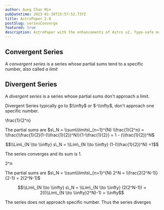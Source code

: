 ```yaml
---
author: Aung Chan Min
pubDatetime: 2023-01-30T15:57:52.737Z
title: AstroPaper 2.0
postSlug: seriesConverge
featured: true
description: AstroPaper with the enhancements of Astro v2. Type-safe markdown contents, bug fixes and better dev experience etc.
---
```


## Convergent Series

A _convergent series_ is a series whose partial sums tend to a specific number, also called _a limit_

## Divergent Series

A _divergent series_ is a series whose partial sums don't approach a limit.

Divergent Series typically go to $\\infty$ or $-\\infty$, don't approach one specific number.

\\frac{1}{2^n}

The partial sums are $s\_N = \\sum\\limits\_{n=1}^{N} \\frac{1}{2^n} = \\frac{\\frac{1}{2}(1-(\\frac{1}{2})^N)}{1-\\frac{1}{2}} = 1 - (\\frac{1}{2})^N$

$$\\Lim\_{N \\to \\infty} s\_N = \\Lim\_{N \\to \\infty} (1-(\\frac{1}{2})^N) =1$$

The series converges and its sum is $1$.

2^n

The partial sums are $s\_N = \\sum\\limits\_{n=1}^{N} 2^N = \\frac{2(2^N-1)}{2-1} = 2(2^N-1)$

$$\\Lim\_{N \\to \\infty} s\_N = \\Lim\_{N \\to \\infty} (2(2^N-1)) = 2((\\Lim\_{N \\to \\infty}2^N)-1) = \\infty$$

The series does not approach specific number. Thus the series diverges
